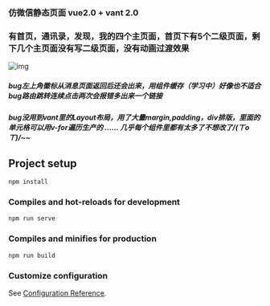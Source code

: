 ### 仿微信静态页面 vue2.0 + vant 2.0
### 有首页，通讯录，发现，我的四个主页面，首页下有5个二级页面，剩下几个主页面没有写二级页面，没有动画过渡效果 
![img](https://user-images.githubusercontent.com/99640168/173088910-b17970ce-8b87-4571-b1f0-193658872c64.png)
##### bug左上角徽标从消息页面返回后还会出来，用组件缓存（学习中）好像也不适合 bug路由跳转连续点击两次会报错多出来一个链接 
#####  bug没用到vant里的Layout布局，用了大量margin,padding，div排版，里面的单元格可以用v-for遍历生产的 …… 几乎每个组件里都有太多了不想改了/(ㄒoㄒ)/~~ 
## Project setup
```
npm install
```

### Compiles and hot-reloads for development
```
npm run serve
```

### Compiles and minifies for production
```
npm run build
```

### Customize configuration
See [Configuration Reference](https://cli.vuejs.org/config/).



